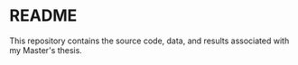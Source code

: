 # README

This repository contains the source code, data, and results associated with my Master's thesis.